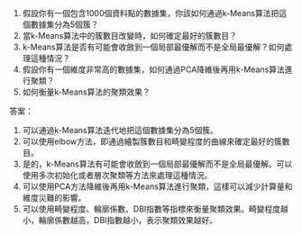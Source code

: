 1. 假設你有一個包含1000個資料點的數據集，你該如何通過k-Means算法把這個數據集分為5個簇？ 
2. 當k-Means算法中的簇數目改變時，如何確定最好的簇數目？ 
3. k-Means算法是否有可能會收斂到一個局部最優解而不是全局最優解？如何處理這種情況？ 
4. 假設你有一個維度非常高的數據集，如何通過PCA降維後再用k-Means算法進行聚類？ 
5. 如何衡量k-Means算法的聚類效果？ 

答案：

1. 可以通過k-Means算法迭代地把這個數據集分為5個簇。 
2. 可以使用elbow方法，即通過繪製簇數目和畸變程度的曲線來確定最好的簇數目。 
3. 是的，k-Means算法有可能會收斂到一個局部最優解而不是全局最優解。可以使用多次初始化或者層次聚類等方法來處理這種情況。 
4. 可以使用PCA方法降維後再用k-Means算法進行聚類，這樣可以減少計算量和維度災難的影響。 
5. 可以使用畸變程度、輪廓係數、DBI指數等指標來衡量聚類效果。畸變程度越小，輪廓係數越高，DBI指數越小，表示聚類效果越好。